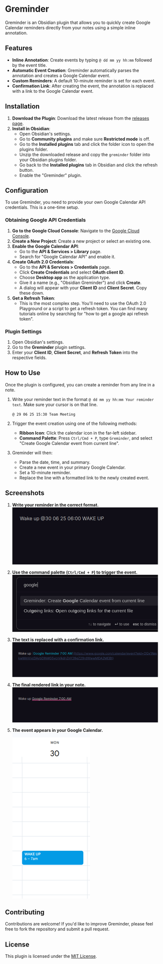 # Greminder

Greminder is an Obsidian plugin that allows you to quickly create Google Calendar reminders directly from your notes using a simple inline annotation.

## Features

- **Inline Annotation**: Create events by typing `@ dd mm yy hh:mm` followed by the event title.
- **Automatic Event Creation**: Greminder automatically parses the annotation and creates a Google Calendar event.
- **Custom Reminders**: A default 10-minute reminder is set for each event.
- **Confirmation Link**: After creating the event, the annotation is replaced with a link to the Google Calendar event.

## Installation

1.  **Download the Plugin**: Download the latest release from the [releases page](https://github.com/your-username/greminder/releases).
2.  **Install in Obsidian**:
    -   Open Obsidian's settings.
    -   Go to **Community plugins** and make sure **Restricted mode** is off.
    -   Go to the **Installed plugins** tab and click the folder icon to open the plugins folder.
    -   Unzip the downloaded release and copy the `greminder` folder into your Obsidian plugins folder.
    -   Go back to the **Installed plugins** tab in Obsidian and click the refresh button.
    -   Enable the "Greminder" plugin.

## Configuration

To use Greminder, you need to provide your own Google Calendar API credentials. This is a one-time setup.

### Obtaining Google API Credentials

1.  **Go to the Google Cloud Console**: Navigate to the [Google Cloud Console](https://console.cloud.google.com/).
2.  **Create a New Project**: Create a new project or select an existing one.
3.  **Enable the Google Calendar API**:
    -   Go to the **API & Services > Library** page.
    -   Search for "Google Calendar API" and enable it.
4.  **Create OAuth 2.0 Credentials**:
    -   Go to the **API & Services > Credentials** page.
    -   Click **Create Credentials** and select **OAuth client ID**.
    -   Choose **Desktop app** as the application type.
    -   Give it a name (e.g., "Obsidian Greminder") and click **Create**.
    -   A dialog will appear with your **Client ID** and **Client Secret**. Copy these down.
5.  **Get a Refresh Token**:
    -   This is the most complex step. You'll need to use the OAuth 2.0 Playground or a script to get a refresh token. You can find many tutorials online by searching for "how to get a google api refresh token".

### Plugin Settings

1.  Open Obsidian's settings.
2.  Go to the **Greminder** plugin settings.
3.  Enter your **Client ID**, **Client Secret**, and **Refresh Token** into the respective fields.

## How to Use

Once the plugin is configured, you can create a reminder from any line in a note.

1.  Write your reminder text in the format `@ dd mm yy hh:mm Your reminder text`. Make sure your cursor is on that line.
    
    `@ 29 06 25 15:30 Team Meeting`

2.  Trigger the event creation using one of the following methods:
    -   **Ribbon Icon**: Click the calendar icon in the far-left sidebar.
    -   **Command Palette**: Press `Ctrl/Cmd + P`, type `Greminder`, and select "Create Google Calendar event from current line".

3.  Greminder will then:
    -   Parse the date, time, and summary.
    -   Create a new event in your primary Google Calendar.
    -   Set a 10-minute reminder.
    -   Replace the line with a formatted link to the newly created event.

## Screenshots

1.  **Write your reminder in the correct format.**
    ![Step 1](screenshots/basic1ststep.png)

2.  **Use the command palette (`Ctrl/Cmd + P`) to trigger the event.**
    ![Step 2](screenshots/ctrlp_screen.png)

3.  **The text is replaced with a confirmation link.**
    ![Step 3](screenshots/alertlinkbeforerender.png)

4.  **The final rendered link in your note.**
    ![Step 4](screenshots/googlealertlinkrenderd.png)

5.  **The event appears in your Google Calendar.**
    ![Step 5](screenshots/googlecalender_show.png)

## Contributing

Contributions are welcome! If you'd like to improve Greminder, please feel free to fork the repository and submit a pull request.

## License

This plugin is licensed under the [MIT License](LICENSE).

